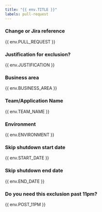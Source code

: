 ```yaml
---
title: "{{ env.TITLE }}"
labels: pull-request
---
```


### Change or Jira reference

{{ env.PULL_REQUEST }}

### Justification for exclusion?

{{ env.JUSTIFICATION }}

### Business area

{{ env.BUSINESS_AREA }}

### Team/Application Name

{{ env.TEAM_NAME }}

### Environment

{{ env.ENVIRONMENT }}

### Skip shutdown start date

{{ env.START_DATE }}

### Skip shutdown end date

{{ env.END_DATE }}

### Do you need this exclusion past 11pm?

{{ env.POST_11PM }}
